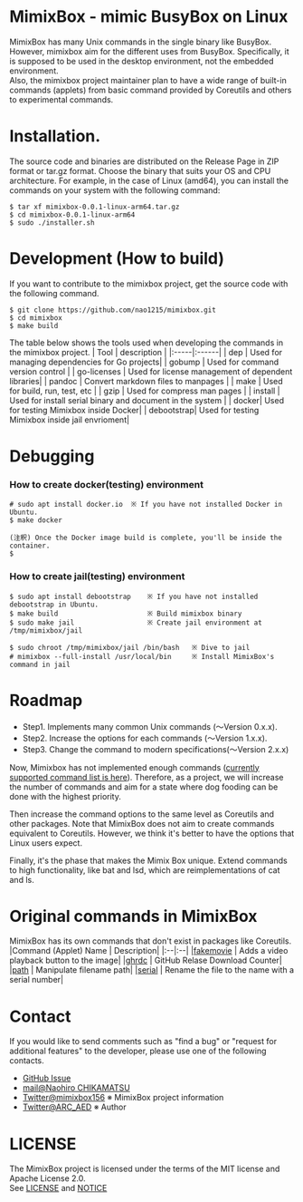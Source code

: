 # MimixBox - mimic BusyBox on Linux
MimixBox has many Unix commands in the single binary like BusyBox. However, mimixbox aim for the different uses from BusyBox. Specifically, it is supposed to be used in the desktop environment, not the embedded environment.  
Also, the mimixbox project maintainer plan to have a wide range of built-in commands (applets) from basic command provided by Coreutils and others to experimental commands.

# Installation.
The source code and binaries are distributed on the Release Page in ZIP format or tar.gz format. Choose the binary that suits your OS and CPU architecture.
For example, in the case of Linux (amd64), you can install the commands on your system with the following command:

```
$ tar xf mimixbox-0.0.1-linux-arm64.tar.gz
$ cd mimixbox-0.0.1-linux-arm64
$ sudo ./installer.sh
```
# Development (How to build)
If you want to contribute to the mimixbox project, get the source code with the following command.
```
$ git clone https://github.com/nao1215/mimixbox.git
$ cd mimixbox
$ make build
```

The table below shows the tools used when developing the commands in the mimixbox project.
| Tool | description |
|:-----|:------|
| dep   | Used for managing dependencies for Go projects|
| gobump   | Used for command version control |
| go-licenses | Used for license management of dependent libraries|
| pandoc   | Convert markdown files to manpages |
| make   | Used for build, run, test, etc |
| gzip   | Used for compress man pages |
| install   | Used for install serial binary and document in the system |
| docker| Used for testing Mimixbox inside Docker|
| debootstrap| Used for testing Mimixbox inside jail envrioment|

# Debugging
### How to create docker(testing) environment
```
# sudo apt install docker.io  ※ If you have not installed Docker in Ubuntu.
$ make docker

(注釈) Once the Docker image build is complete, you'll be inside the container.
$ 
```
### How to create jail(testing) environment
``` 
$ sudo apt install debootstrap    ※ If you have not installed debootstrap in Ubuntu.
$ make build                      ※ Build mimixbox binary
$ sudo make jail                  ※ Create jail environment at /tmp/mimixbox/jail

$ sudo chroot /tmp/mimixbox/jail /bin/bash   ※ Dive to jail
# mimixbox --full-install /usr/local/bin     ※ Install MimixBox's command in jail
```

# Roadmap
- Step1. Implements many common Unix commands (〜Version 0.x.x).
- Step2. Increase the options for each commands (〜Version 1.x.x).
- Step3. Change the command to modern specifications(〜Version 2.x.x)
  
Now, Mimixbox has not implemented enough commands ([currently supported command list is here](./docs/introduction/en/CommandAppletList.md)). Therefore, as a project, we will increase the number of commands and aim for a state where dog fooding can be done with the highest priority.
    
Then increase the command options to the same level as Coreutils and other packages. Note that MimixBox does not aim to create commands equivalent to Coreutils. However, we think it's better to have the options that Linux users expect.
  
Finally, it's the phase that makes the Mimix Box unique. Extend commands to high functionality, like bat and lsd, which are reimplementations of cat and ls.

# Original commands in MimixBox
MimixBox has its own commands that don't exist in packages like Coreutils.
|Command (Applet) Name | Description|
|:--|:--|
|[fakemovie](./docs/examples/fakemovie/en/fakemovie.md) | Adds a video playback button to the image|
|[ghrdc](./docs/examples/ghrdc/en/ghrdc.md) | GitHub Relase Download Counter|
|[path](./docs/examples/path/en/path.md) | Manipulate filename path|
|[serial](./docs/examples/serial/en/serial.md) | Rename the file to the name with a serial number|

# Contact
If you would like to send comments such as "find a bug" or "request for additional features" to the developer, please use one of the following contacts.

- [GitHub Issue](https://github.com/nao1215/mimixbox/issues)
- [mail@Naohiro CHIKAMATSU](n.chika156@gmail.com)
- [Twitter@mimixbox156](https://twitter.com/mimixbox156) ※ MimixBox project information
- [Twitter@ARC_AED](https://twitter.com/ARC_AED) ※ Author

# LICENSE
The MimixBox project is licensed under the terms of the MIT license and Apache License 2.0.  
See [LICENSE](./LICENSE) and [NOTICE](./NOTICE)